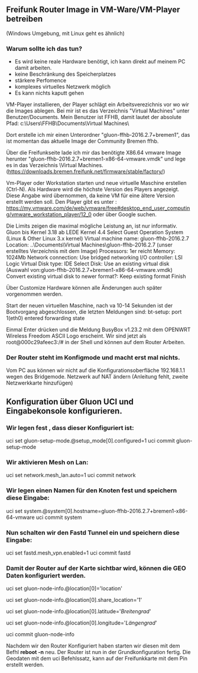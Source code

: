 ## Freifunk Router Image in VM-Ware/VM-Player betreiben 
(Windows Umgebung, mit Linux geht es ähnlich)

### Warum sollte ich das tun?
- Es wird keine reale Hardware benötigt, ich kann direkt auf meinem PC damit arbeiten.
- keine Beschränkung des Speicherplatzes
- stärkere Perfomence
- komplexes virtuelles Netzwerk möglich
- Es kann nichts kaputt gehen

VM-Player installieren, der Player schlägt ein Arbeitsverezichnis vor wo wir die Images ablegen.
Bei mir ist es das Verzeichnis "Virtual Machines" unter Benutzer/Documents. Mein Benutzer ist FFHB, damit
lautet der absolute Pfad: c:\Users\FFHB\Documents\Virtual Machines\

Dort erstelle ich mir einen Unterordner "gluon-ffhb-2016.2.7+bremen1", das ist momentan das aktuelle Image der Community Bremen ffhb.

Über die Freifunkseite lade ich mir das benötigte X86.64 vmware Image herunter "gluon-ffhb-2016.2.7+bremen1-x86-64-vmware.vmdk"
und lege es in das Verzeichnis \Virtual Machines\. (https://downloads.bremen.freifunk.net/firmware/stable/factory/)

Vm-Player oder Workstation starten und neue virtuelle Maschine erstellen (Ctrl-N). Als Hardware wird die höchste Version des Players 
angezeigt. Diese Angabe wird übernommen, da keine VM für eine ältere Version erstellt werden soll.
Den Player gibt es unter : https://my.vmware.com/de/web/vmware/free#desktop_end_user_computing/vmware_workstation_player/12_0
oder über Google suchen.

Die Limits zeigen die maximal mögliche Leistung an, ist nur informativ. 
Gluon bis Kernel 3.18 ab LEDE Kernel 4.4
Select Guest Operation System (Linux & Other Linux 3.x kernel)
Virtual machine name: gluon-ffhb-2016.2.7
Location: ..\Documents\Virtual Machines\gluon-ffhb-2016.2.7 (unser erstelltes Verzeichnis mit dem Image)
Processors: 1er reicht
Memory: 1024Mb
Network connection: Use bridged networking
I/O controller: LSI Logic
Virtual Disk type: IDE
Select Disk: Use an existing virtual disk (Auswahl von:gluon-ffhb-2016.2.7+bremen1-x86-64-vmware.vmdk)
Convert existing virtual disk to newer format?: Keep existing format
Finish

Über Customize Hardware können alle Änderungen auch später vorgenommen werden.

Start der neuen virtuellen Maschine, nach va 10-14 Sekunden ist der Bootvorgang abgeschlossen, die letzten Meldungen sind:
bt-setup: port 1(eth0) entered forwarding state

Einmal Enter drücken und die Meldung BusyBox v1.23.2 mit dem OPENWRT Wireless Freedom ASCII Logo erscheint.
Wir sind jetzt als root@000c29afeec3:/# in der Shell und können auf dem Router Arbeiten.

### Der Router steht im Konfigmode und macht erst mal nichts.
Vom PC aus können wir nicht auf die Konfigurationsoberfläche 192.168.1.1 wegen des Bridgemode.
Netzwerk auf NAT ändern (Anleitung fehlt, zweite Netzwerkkarte hinzufügen)

## Konfiguration über Gluon UCI und Eingabekonsole konfigurieren.
### Wir legen fest , dass dieser Konfiguriert ist:
uci set gluon-setup-mode.@setup_mode[0].configured=1
uci commit gluon-setup-mode

### Wir aktivieren Mesh on Lan:
uci set network.mesh_lan.auto=1
uci commit network

### Wir legen einen Namen für den Knoten fest und speichern diese Eingabe:
uci set system.@system[0].hostname=gluon-ffhb-2016.2.7+bremen1-x86-64-vmware
uci commit system

### Nun schalten wir den Fastd Tunnel ein und speichern diese Eingabe:
uci set fastd.mesh_vpn.enabled=1
uci commit fastd

### Damit der Router auf der Karte sichtbar wird, können die GEO Daten konfiguriert werden.
uci set gluon-node-info.@location[0]='location'

uci set gluon-node-info.@location[0].share_location='1'

uci set gluon-node-info.@location[0].latitude='_Breitengrad_'

uci set gluon-node-info.@location[0].longitude='_Längengrad_'

uci commit gluon-node-info

Nachdem wir den Router Konfiguriert haben starten wir diesen mit dem Befhl **reboot -n**  neu. 
Der Router ist nun in der Grundkonfiguration fertig. Die Geodaten mit dem uci Befehlssatz, kann auf der Freifunkkarte mit dem Pin erstellt werden.

